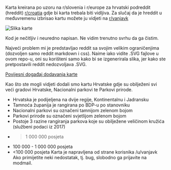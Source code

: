 Karta kreirana po uzoru na r/slovenia i r/europe za hrvatski podreddit (hreddit) [r/croatia](https://www.reddit.com/r/croatia/) gdje bi karta trebala biti vidljiva. Za slučaj da je hreddit u međuvremenu izbrisao kartu možete ju vidjeti na [r/vanjavk](https://www.reddit.com/r/vanjavk/)

![Slika karte](https://i.imgur.com/gHjoAZg.png)

Kod je nečitljiv i neuredno napisan. Ne vidim trenutno svrhu da ga čistim.

Najveći problem mi je predstavljao reddit sa svojim velikim ograničenjima (dozvoljen samo reddit markdown i css). Naime iako vidite .SVG fajlove u ovom repo-u, oni su korišteni samo kako bi se izgenerirala slika, jer kako ste pretpostavili reddit nedozvoljava .SVG.

[Povijesni događaj dodavanja karte](https://www.reddit.com/r/croatia/comments/a5tpme/dodana_karta_hrvatske/)

Kao što ste mogli vidjeti dodali smo kartu Hrvatske gdje su obilježeni svi veći gradovi Hrvatske, Nacionalni parkovi te Parkovi prirode.
- Hrvatska je podijeljena na dvije regije, Kontinentalnu i Jadransku
- Tamnoća županija je rangirana po BDP-u po stanovniku
- Nacionalni parkovi su označeni tamnijom zelenom bojom
- Parkovi prirode su označeni svjetlijom zelenom bojom
- Postoje 3 razine rangiranja parkova koje su obilježene veličinom kružića (službeni podaci iz 2017)
 - >1 000 000 posjeta
 - 100 000 - 1 000 000 posjeta
 - <100 000 posjeta
Karta je napravljena od strane korisnika /u/vanjavk
Ako primijetite neki nedostatak, tj. bug, slobodno ga prijavite na modmail.
